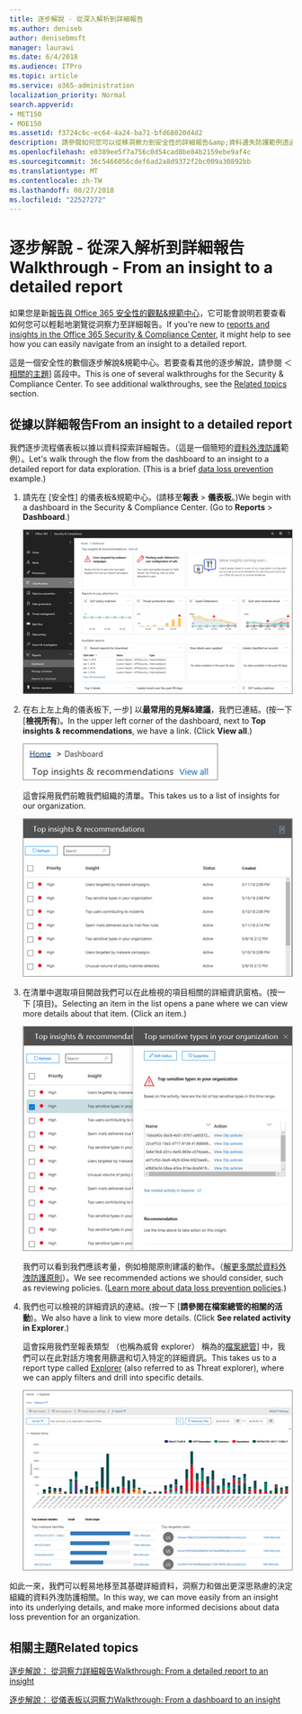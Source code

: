 ```yaml
---
title: 逐步解說 - 從深入解析到詳細報告
ms.author: deniseb
author: denisebmsft
manager: laurawi
ms.date: 6/4/2018
ms.audience: ITPro
ms.topic: article
ms.service: o365-administration
localization_priority: Normal
search.appverid:
- MET150
- MOE150
ms.assetid: f3724c6c-ec64-4a24-ba71-bfd68020d4d2
description: 請參閱如何您可以從移洞察力到安全性的詳細報告&amp;資料遺失防護範例透過規範中心。
ms.openlocfilehash: e0389ee5f7a756c0d54cad8be84b2159ebe9af4c
ms.sourcegitcommit: 36c5466056cdef6ad2a8d9372f2bc009a30892bb
ms.translationtype: MT
ms.contentlocale: zh-TW
ms.lasthandoff: 08/27/2018
ms.locfileid: "22527272"
---
```

# <a name="walkthrough---from-an-insight-to-a-detailed-report"></a><span data-ttu-id="05cd1-103">逐步解說 - 從深入解析到詳細報告</span><span class="sxs-lookup"><span data-stu-id="05cd1-103">Walkthrough - From an insight to a detailed report</span></span>

<span data-ttu-id="05cd1-104">如果您是新[報告與 Office 365 安全性的觀點&amp;規範中心](reports-and-insights-in-security-and-compliance.md)，它可能會說明若要查看如何您可以輕鬆地瀏覽從洞察力至詳細報告。</span><span class="sxs-lookup"><span data-stu-id="05cd1-104">If you're new to [reports and insights in the Office 365 Security &amp; Compliance Center](reports-and-insights-in-security-and-compliance.md), it might help to see how you can easily navigate from an insight to a detailed report.</span></span> 
  
<span data-ttu-id="05cd1-p101">這是一個安全性的數個逐步解說&amp;規範中心。若要查看其他的逐步解說，請參閱 ＜[相關的主題](#related-topics)] 區段中。</span><span class="sxs-lookup"><span data-stu-id="05cd1-p101">This is one of several walkthroughs for the Security &amp; Compliance Center. To see additional walkthroughs, see the [Related topics](#related-topics) section.</span></span> 
  
## <a name="from-an-insight-to-a-detailed-report"></a><span data-ttu-id="05cd1-107">從據以詳細報告</span><span class="sxs-lookup"><span data-stu-id="05cd1-107">From an insight to a detailed report</span></span>

<span data-ttu-id="05cd1-p102">我們逐步流程儀表板以據以資料探索詳細報告。（這是一個簡短的[資料外洩防護](data-loss-prevention-policies.md)範例）。</span><span class="sxs-lookup"><span data-stu-id="05cd1-p102">Let's walk through the flow from the dashboard to an insight to a detailed report for data exploration. (This is a brief [data loss prevention](data-loss-prevention-policies.md) example.)</span></span> 
  
1. <span data-ttu-id="05cd1-p103">請先在 [安全性] 的儀表板&amp;規範中心。(請移至**報表** \> **儀表板**。)</span><span class="sxs-lookup"><span data-stu-id="05cd1-p103">We begin with a dashboard in the Security &amp; Compliance Center. (Go to **Reports** \> **Dashboard**.)</span></span>
    
    ![安全性&amp;規範中心選擇報告\>儀表板](media/2a668c3d-3fa3-4e37-8149-46989b33ae8c.png)
  
2. <span data-ttu-id="05cd1-p104">在右上左上角的儀表板下, 一步] 以**最常用的見解&amp;建議**，我們已連結。(按一下 [**檢視所有**)。</span><span class="sxs-lookup"><span data-stu-id="05cd1-p104">In the upper left corner of the dashboard, next to **Top insights &amp; recommendations**, we have a link. (Click **View all**.)</span></span>
    
    ![安全性&amp;規範中心選擇報告\>儀表板查看上方的觀點](media/9bb64e11-494f-40a4-ab3d-8d3c7789f300.png)
  
    <span data-ttu-id="05cd1-116">這會採用我們前瞻我們組織的清單。</span><span class="sxs-lookup"><span data-stu-id="05cd1-116">This takes us to a list of insights for our organization.</span></span>
    
    ![安全性&amp;規範中心您可以在清單檢視所有的觀點](media/1289af77-bf5a-444a-97a1-03d8a83f75a9.png)
  
3. <span data-ttu-id="05cd1-p105">在清單中選取項目開啟我們可以在此檢視的項目相關的詳細資訊窗格。(按一下 [項目)。</span><span class="sxs-lookup"><span data-stu-id="05cd1-p105">Selecting an item in the list opens a pane where we can view more details about that item. (Click an item.)</span></span>
    
    ![所選的獨到詳細資料](media/dcbb389f-23b0-4031-b789-4a49068af85a.png)
  
    <span data-ttu-id="05cd1-p106">我們可以看到我們應該考量，例如檢閱原則建議的動作。（[解更多關於資料外洩防護原則](data-loss-prevention-policies.md)）。</span><span class="sxs-lookup"><span data-stu-id="05cd1-p106">We see recommended actions we should consider, such as reviewing policies. ([Learn more about data loss prevention policies](data-loss-prevention-policies.md).)</span></span>
    
4. <span data-ttu-id="05cd1-p107">我們也可以檢視的詳細資訊的連結。(按一下 [**請參閱在檔案總管的相關的活動**)。</span><span class="sxs-lookup"><span data-stu-id="05cd1-p107">We also have a link to view more details. (Click **See related activity in Explorer**.)</span></span> 
    
    <span data-ttu-id="05cd1-125">這會採用我們至報表類型 （也稱為威脅 explorer） 稱為的[檔案總管](use-explorer-in-security-and-compliance.md)] 中，我們可以在此對話方塊套用篩選和切入特定的詳細資訊。</span><span class="sxs-lookup"><span data-stu-id="05cd1-125">This takes us to a report type called [Explorer](use-explorer-in-security-and-compliance.md) (also referred to as Threat explorer), where we can apply filters and drill into specific details.</span></span> 
    
    ![更詳細地選取據相關檔案總管檢視](media/3ad15b15-7158-44b7-beda-013351bd868e.png)
  
<span data-ttu-id="05cd1-127">如此一來，我們可以輕易地移至其基礎詳細資料，洞察力和做出更深思熟慮的決定組織的資料外洩防護相關。</span><span class="sxs-lookup"><span data-stu-id="05cd1-127">In this way, we can move easily from an insight into its underlying details, and make more informed decisions about data loss prevention for an organization.</span></span>
  
## <a name="related-topics"></a><span data-ttu-id="05cd1-128">相關主題</span><span class="sxs-lookup"><span data-stu-id="05cd1-128">Related topics</span></span>

[<span data-ttu-id="05cd1-129">逐步解說： 從洞察力詳細報告</span><span class="sxs-lookup"><span data-stu-id="05cd1-129">Walkthrough: From a detailed report to an insight</span></span>](from-a-detailed-report-to-an-insight.md)
  
[<span data-ttu-id="05cd1-130">逐步解說： 從儀表板以洞察力</span><span class="sxs-lookup"><span data-stu-id="05cd1-130">Walkthrough: From a dashboard to an insight</span></span>](from-a-dashboard-to-an-insight.md)
  


